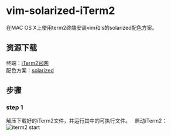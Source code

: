 # vim-solarized-iTerm2
在MAC OS X上使用term2终端安装vim和ls的solarized配色方案。
## 资源下载
终端：[iTerm2官网](http://www.iterm2.com/)  
配色方案：[solarized](https://github.com/altercation/solarized)

## 步骤
### step 1  
解压下载好的iTerm2文件，并运行其中的可执行文件。  
启动iTerm2：
![iterm2 start](/img/iterm2_start.jpg)
